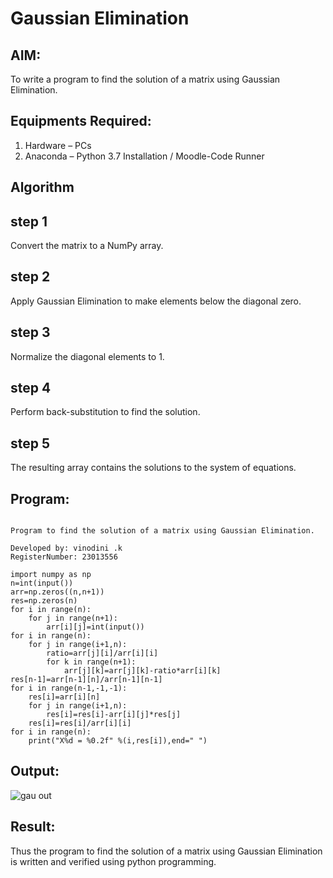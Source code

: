 # Gaussian Elimination

## AIM:
To write a program to find the solution of a matrix using Gaussian Elimination.

## Equipments Required:
1. Hardware – PCs
2. Anaconda – Python 3.7 Installation / Moodle-Code Runner

## Algorithm

## step 1
Convert the matrix to a NumPy array.
## step 2
Apply Gaussian Elimination to make elements below the diagonal zero.
## step 3
Normalize the diagonal elements to 1.
## step 4
Perform back-substitution to find the solution.
## step 5
The resulting array contains the solutions to the system of equations.

## Program:
```

Program to find the solution of a matrix using Gaussian Elimination.

Developed by: vinodini .k
RegisterNumber: 23013556

import numpy as np
n=int(input())
arr=np.zeros((n,n+1))
res=np.zeros(n)
for i in range(n):
    for j in range(n+1):
        arr[i][j]=int(input())
for i in range(n):
    for j in range(i+1,n):
        ratio=arr[j][i]/arr[i][i]
        for k in range(n+1):
            arr[j][k]=arr[j][k]-ratio*arr[i][k]
res[n-1]=arr[n-1][n]/arr[n-1][n-1]
for i in range(n-1,-1,-1):
    res[i]=arr[i][n]
    for j in range(i+1,n):
        res[i]=res[i]-arr[i][j]*res[j]
    res[i]=res[i]/arr[i][i]
for i in range(n):
    print("X%d = %0.2f" %(i,res[i]),end=" ")
```

## Output:
![gau out](https://github.com/vinodhini-17/Gaussian/assets/145742741/fb420138-f277-4bbc-9286-072424c9f88b)



## Result:
Thus the program to find the solution of a matrix using Gaussian Elimination is written and verified using python programming.

